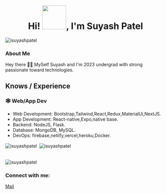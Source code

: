 <body>
<h1 align="center">Hi! <img src="https://github.com/isuyashpatel/isuyashpatel/assets/59373438/060d752c-ac1a-41d4-a0df-8f2556f11a97" width="75" height="75"/>, I'm Suyash Patel </h1>
<div align="left"> <img src="https://komarev.com/ghpvc/?username=isuyashpatel&label=Profile%20views&color=0e75b6&style=flat" alt="isuyashpatel" /> </div>
<h3 align="left">About Me</h3>
<p align="left">Hey there 🙋‍♂️ MySelf Suyash and I'm 2023 undergrad with strong passionate toward technologies.</p>


## Knows / Experience

### 🕸️ Web/App Dev

- Web Development: Bootstrap,Tailwind,React,Redux,MaterialUi,NextJS.
- App Development: React-native,Expo,native base.
- Backend: NodeJS, Flask.
- Database: MongoDB, MySQL.
- DevOps: firebase,netlify,vercel,heroku,Docker.

<div><img align="center" src="https://github-readme-stats.vercel.app/api/top-langs?username=isuyashpatel&show_icons=true&locale=en&layout=compact" alt="isuyashpatel" />&nbsp;&nbsp;<img align="center"" src="https://github-readme-stats.vercel.app/api?username=isuyashpatel&show_icons=true&locale=en" alt="isuyashpatel" /></div>
<br/>
<div></div>
<br/>
<div><img align="center" src="https://github-readme-streak-stats.herokuapp.com/?user=isuyashpatel&" alt="isuyashpatel" /></div>

<h3 align="left">Connect with me:</h3>
<p align="left">
<!-- <a href="https://www.suyashpatel.tech/">
Website
</a> -->
<a href="mailto:suyashpatelmrj@gmail.com" target="blank">Mail</a>

</p>

</body>

